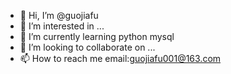 - 👋 Hi, I’m @guojiafu
- 👀 I’m interested in ...
- 🌱 I’m currently learning   python   mysql
- 💞️ I’m looking to collaborate on ...
- 📫 How to reach me    email:guojiafu001@163.com

<!---
guojiafu/guojiafu is a ✨ special ✨ repository because its `README.md` (this file) appears on your GitHub profile.
You can click the Preview link to take a look at your changes.
--->
